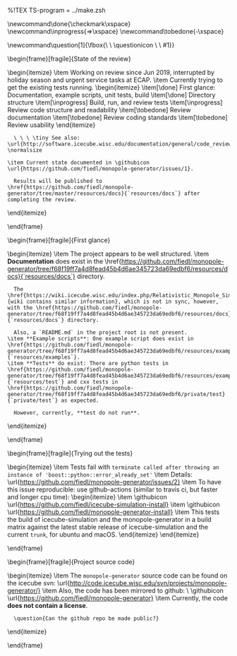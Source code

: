 %!TEX TS-program = ../make.zsh

\newcommand\done{\checkmark\xspace}
\newcommand\inprogress{$\Rightarrow$\xspace}
\newcommand\tobedone{$\square$\xspace}

\newcommand\question[1]{\fbox{\ \ \questionicon \ \ #1}}

\begin{frame}[fragile]{State of the review}

  \begin{itemize}
    \item Working on review since Jun 2019, interrupted by holiday season and urgent service tasks at ECAP.
    \item Currently trying to get the existing tests running.
      \begin{itemize}
        \item[\done] First glance: Documentation, example scripts, unit tests, build
        \item[\done] Directory structure
        \item[\inprogress] Build, run, and review tests
        \item[\inprogress] Review code structure and readability
        \item[\tobedone] Review documentation
        \item[\tobedone] Review coding standards
        \item[\tobedone] Review usability
      \end{itemize}

      \ \ \ \tiny See also: \url{http://software.icecube.wisc.edu/documentation/general/code_reviews.html} \normalsize

    \item Current state documented in \githubicon \url{https://github.com/fiedl/monopole-generator/issues/1}.

      Results will be published to \href{https://github.com/fiedl/monopole-generator/tree/master/resources/docs}{`resources/docs`} after completing the review.
  \end{itemize}

\end{frame}

\begin{frame}[fragile]{First glance}

  \begin{itemize}
    \item The project appears to be well structured.
    \item **Documentation** does exist in the \href{https://github.com/fiedl/monopole-generator/tree/f68f19ff7a4d8fead45b4d6ae345723da69edbf6/resources/docs}{`resources/docs`} directory.

      The \href{https://wiki.icecube.wisc.edu/index.php/Relativistic_Monopole_Simulation}{wiki contains similar information}, which is not in sync, however, with the \href{https://github.com/fiedl/monopole-generator/tree/f68f19ff7a4d8fead45b4d6ae345723da69edbf6/resources/docs}{`resources/docs`} directory.

      Also, a `README.md` in the project root is not present.
    \item **Example scripts**: One example script does exist in \href{https://github.com/fiedl/monopole-generator/tree/f68f19ff7a4d8fead45b4d6ae345723da69edbf6/resources/examples}{`resources/examples`}.
    \item **Tests** do exist: There are python tests in \href{https://github.com/fiedl/monopole-generator/tree/f68f19ff7a4d8fead45b4d6ae345723da69edbf6/resources/examples}{`resources/test`} and cxx tests in \href{https://github.com/fiedl/monopole-generator/tree/f68f19ff7a4d8fead45b4d6ae345723da69edbf6/private/test}{`private/test`} as expected.

      However, currently, **test do not run**.
  \end{itemize}

\end{frame}

\begin{frame}[fragile]{Trying out the tests}

  \begin{itemize}
    \item Tests fail with `terminate called after throwing an instance of 'boost::python::error_already_set'`
    \item Details: \url{https://github.com/fiedl/monopole-generator/issues/2}
    \item To have this issue reproducible: use github-actions (similar to travis ci, but faster and longer cpu time):
      \begin{itemize}
        \item \githubicon \url{https://github.com/fiedl/icecube-simulation-install}
        \item \githubicon \url{https://github.com/fiedl/monopole-generator-install}
        \item This tests the build of icecube-simulation and the monopole-generator in a build matrix against the latest stable release of icecube-simulation and the current `trunk`, for ubuntu and macOS.
      \end{itemize}
  \end{itemize}

\end{frame}

\begin{frame}[fragile]{Project source code}

  \begin{itemize}
    \item The `monopole-generator` source code can be found on the icecube svn: \url{http://code.icecube.wisc.edu/svn/projects/monopole-generator/}
    \item Also, the code has been mirrored to github: \\ \githubicon \url{https://github.com/fiedl/monopole-generator}
    \item Currently, the code **does not contain a license**.

      \question{Can the github repo be made public?}
  \end{itemize}

\end{frame}


